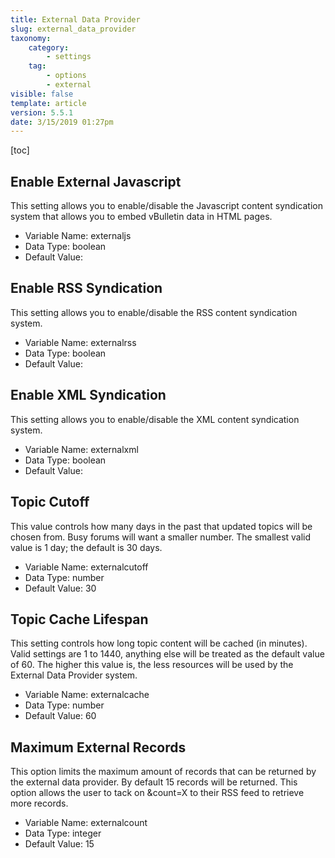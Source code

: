 ```yaml
---
title: External Data Provider
slug: external_data_provider
taxonomy:
    category:
        - settings
    tag:
        - options
        - external
visible: false
template: article
version: 5.5.1
date: 3/15/2019 01:27pm
---
```


[toc]

## Enable External Javascript
This setting allows you to enable/disable the Javascript content syndication system that allows you to embed vBulletin data in HTML pages.



- Variable Name: externaljs
- Data Type: boolean
- Default Value: 

## Enable RSS Syndication
This setting allows you to enable/disable the RSS content syndication system.



- Variable Name: externalrss
- Data Type: boolean
- Default Value: 

## Enable XML Syndication
This setting allows you to enable/disable the XML content syndication system.



- Variable Name: externalxml
- Data Type: boolean
- Default Value: 

## Topic Cutoff
This value controls how many days in the past that updated topics will be chosen from.  Busy forums will want a smaller number. The smallest valid value is 1 day; the default is 30 days.



- Variable Name: externalcutoff
- Data Type: number
- Default Value: 30

## Topic Cache Lifespan
This setting controls how long topic content will be cached (in minutes). Valid settings are 1 to 1440, anything else will be treated as the default value of 60. The higher this value is, the less resources will be used by the External Data Provider system.



- Variable Name: externalcache
- Data Type: number
- Default Value: 60

## Maximum External Records
This option limits the maximum amount of records that can be returned by the external data provider.  By default 15 records will be returned. This option allows the user to tack on &amp;count=X to their RSS feed to retrieve more records.



- Variable Name: externalcount
- Data Type: integer
- Default Value: 15

